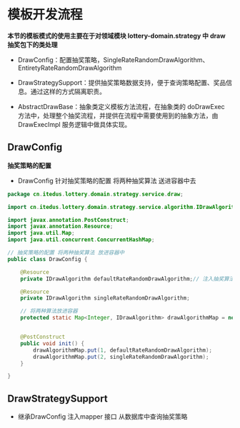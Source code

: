 # 模板开发流程


**本节的模板模式的使用主要在于对领域模块 lottery-domain.strategy 中 draw 抽奖包下的类处理**

* DrawConfig：配置抽奖策略，SingleRateRandomDrawAlgorithm、EntiretyRateRandomDrawAlgorithm

* DrawStrategySupport：提供抽奖策略数据支持，便于查询策略配置、奖品信息。通过这样的方式隔离职责。
* AbstractDrawBase：抽象类定义模板方法流程，在抽象类的 doDrawExec 方法中，处理整个抽奖流程，并提供在流程中需要使用到的抽象方法，由 DrawExecImpl 服务逻辑中做具体实现。

## DrawConfig

**抽奖策略的配置**

* DrawConfig 针对抽奖策略的配置  将两种抽奖算法 送进容器中去

```java
package cn.itedus.lottery.domain.strategy.service.draw;

import cn.itedus.lottery.domain.strategy.service.algorithm.IDrawAlgorithm;

import javax.annotation.PostConstruct;
import javax.annotation.Resource;
import java.util.Map;
import java.util.concurrent.ConcurrentHashMap;

// 抽奖策略的配置 将两种抽奖算法 放进容器中
public class DrawConfig {

    @Resource
    private IDrawAlgorithm defaultRateRandomDrawAlgorithm;// 注入抽奖算法

    @Resource
    private IDrawAlgorithm singleRateRandomDrawAlgorithm;

    // 将两种算法放进容器
    protected static Map<Integer, IDrawAlgorithm> drawAlgorithmMap = new ConcurrentHashMap<>();


    @PostConstruct
    public void init() {
        drawAlgorithmMap.put(1, defaultRateRandomDrawAlgorithm);
        drawAlgorithmMap.put(2, singleRateRandomDrawAlgorithm);
    }

}


```


## DrawStrategySupport 

* 继承DrawConfig 注入mapper 接口 从数据库中查询抽奖策略


